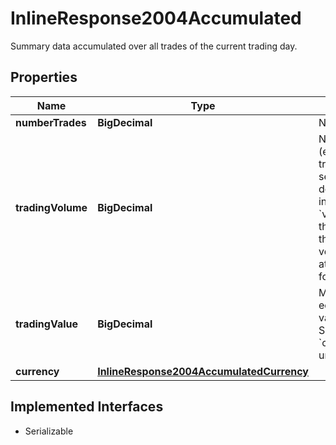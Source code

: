 

# InlineResponse2004Accumulated

Summary data accumulated over all trades of the current trading day.

## Properties

Name | Type | Description | Notes
------------ | ------------- | ------------- | -------------
**numberTrades** | **BigDecimal** | Number of trades. |  [optional]
**tradingVolume** | **BigDecimal** | Number of units (e.g. shares) traded. For securitized derivatives quoted in percent (attribute &#x60;valueUnit.id&#x3D;258&#x60;), this field represents the nominal trading volume; see attribute currency for its unit. |  [optional]
**tradingValue** | **BigDecimal** | Monetary equivalent (cash value) of the trades. See attribute &#x60;currency&#x60; for its unit. |  [optional]
**currency** | [**InlineResponse2004AccumulatedCurrency**](InlineResponse2004AccumulatedCurrency.md) |  |  [optional]


## Implemented Interfaces

* Serializable


